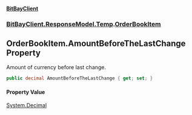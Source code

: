 #### [BitBayClient](./index.md 'index')
### [BitBayClient.ResponseModel.Temp](./BitBayClient-ResponseModel-Temp.md 'BitBayClient.ResponseModel.Temp').[OrderBookItem](./BitBayClient-ResponseModel-Temp-OrderBookItem.md 'BitBayClient.ResponseModel.Temp.OrderBookItem')
## OrderBookItem.AmountBeforeTheLastChange Property
Amount of currency before last change.  
```csharp
public decimal AmountBeforeTheLastChange { get; set; }
```
#### Property Value
[System.Decimal](https://docs.microsoft.com/en-us/dotnet/api/System.Decimal 'System.Decimal')  
